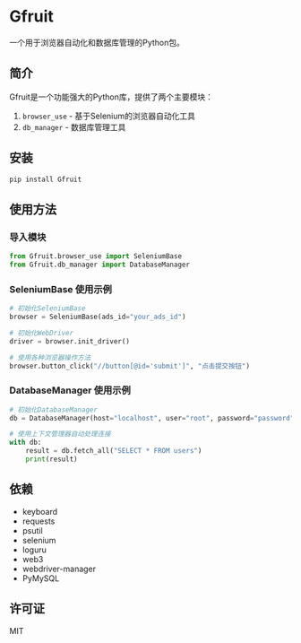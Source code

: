 # Gfruit

一个用于浏览器自动化和数据库管理的Python包。

## 简介

Gfruit是一个功能强大的Python库，提供了两个主要模块：

1. `browser_use` - 基于Selenium的浏览器自动化工具
2. `db_manager` - 数据库管理工具

## 安装

```bash
pip install Gfruit
```

## 使用方法

### 导入模块

```python
from Gfruit.browser_use import SeleniumBase
from Gfruit.db_manager import DatabaseManager
```

### SeleniumBase 使用示例

```python
# 初始化SeleniumBase
browser = SeleniumBase(ads_id="your_ads_id")

# 初始化WebDriver
driver = browser.init_driver()

# 使用各种浏览器操作方法
browser.button_click("//button[@id='submit']", "点击提交按钮")
```

### DatabaseManager 使用示例

```python
# 初始化DatabaseManager
db = DatabaseManager(host="localhost", user="root", password="password", database="test")

# 使用上下文管理器自动处理连接
with db:
    result = db.fetch_all("SELECT * FROM users")
    print(result)
```

## 依赖

- keyboard
- requests
- psutil
- selenium
- loguru
- web3
- webdriver-manager
- PyMySQL

## 许可证

MIT